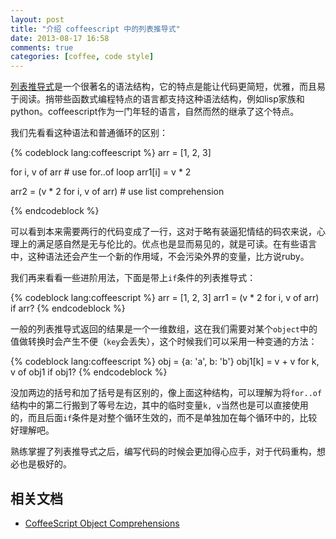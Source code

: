 ```yaml
---
layout: post
title: "介绍 coffeescript 中的列表推导式"
date: 2013-08-17 16:58
comments: true
categories: [coffee, code style]
---
```


[列表推导式](http://en.wikipedia.org/wiki/List_comprehension)是一个很著名的语法结构，它的特点是能让代码更简短，优雅，而且易于阅读。捎带些函数式编程特点的语言都支持这种语法结构，例如lisp家族和python。coffeescript作为一门年轻的语言，自然而然的继承了这个特点。

我们先看看这种语法和普通循环的区别：

{% codeblock lang:coffeescript %}
arr = [1, 2, 3]

for i, v of arr  # use for..of loop
    arr1[i] = v * 2

arr2 = (v * 2 for i, v of arr)  # use list comprehension

{% endcodeblock %}

可以看到本来需要两行的代码变成了一行，这对于略有装逼犯情结的码农来说，心理上的满足感自然是无与伦比的。优点也是显而易见的，就是可读。在有些语言中，这种语法还会产生一个新的作用域，不会污染外界的变量，比方说ruby。

我们再来看看一些进阶用法，下面是带上`if`条件的列表推导式：

{% codeblock lang:coffeescript %}
arr = [1, 2, 3]
arr1 = (v * 2 for i, v of arr) if arr?
{% endcodeblock %}

一般的列表推导式返回的结果是一个一维数组，这在我们需要对某个`object`中的值做转换时会产生不便（`key`会丢失），这个时候我们可以采用一种变通的方法：

{% codeblock lang:coffeescript %}
obj = {a: 'a', b: 'b'}
obj1[k] = v + v for k, v of obj1 if obj1?
{% endcodeblock %}

没加两边的括号和加了括号是有区别的，像上面这种结构，可以理解为将`for..of`结构中的第二行搬到了等号左边，其中的临时变量`k, v`当然也是可以直接使用的，而且后面`if`条件是对整个循环生效的，而不是单独加在每个循环中的，比较好理解吧。

熟练掌握了列表推导式之后，编写代码的时候会更加得心应手，对于代码重构，想必也是极好的。

## 相关文档

* [CoffeeScript Object Comprehensions ](http://userinexperience.com/?p=753)